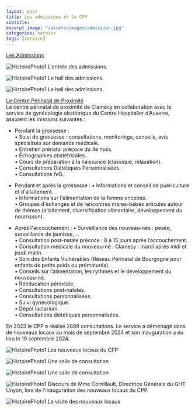 ```yaml
---
layout: post
title: Les admissions et le CPP
subtitle:
excerpt_image: "/assets/images/admission.jpg"
categories: service
tags: [service]
---
```


<u>Les Admissions</u>  


![HistoirePhoto1](https://ch-clamecy.github.io/JEP2025/assets/images/Clamecy-.jpg)  L'entrée des admissions.


![HistoirePhoto1](https://ch-clamecy.github.io/JEP2025/assets/images/admission1.jpg)  Le hall des admissions.


![HistoirePhoto1](https://ch-clamecy.github.io/JEP2025/assets/images/admission2.jpg)  Le hall des admissions.

<u>Le Centre Périnatal de Proximité</u>  
Le centre périnatal de proximité de Clamecy en collaboration avec le service de gynécologie obstétrique du Centre Hospitalier d’Auxerre, assurent les missions suivantes :
  - Pendant la grossesse :  
    • Suivi de grossesse : consultations, monitorings, conseils, avis spécialisés sur demande médicale.  
    • Entretien prénatal précoce du 4e mois.  
    • Échographies obstétricales.  
    • Cours de préparation à la naissance (classique, relaxation).  
    • Consultations Diététiques Personnalisées.  
    • Consultations IVG.  
    
    
  - Pendant et après la grossesse :
    • Informations et conseil de puériculture et d'allaitement.  
    • Informations sur l'alimentation de la femme enceinte.  
    • Groupes d'échanges et de rencontres mères-bébés articulés autour de thèmes (allaitement, diversification alimentaire, développement du nourrisson).  

  - Après l'accouchement :
    • Surveillance des nouveau-nés : pesée, surveillance de jaunisse, ...  
    • Consultation post-natale précoce : 8 à 15 jours après l’accouchement.  
    • Consultation médicale du nouveau-né : Clamecy : mardi après midi et jeudi matin.  
    • Soin des Enfants Vulnérables (Réseau Périnatal de Bourgogne pour enfants de petits poids ou prématurés).  
    • Conseils sur l’alimentation, les rythmes et le développement du nouveau-né.  
    • Rééducation périnéale.  
    • Consultations post-natales.  
    • Consultations personnalisées.  
    • Suivi gynécologique.  
    • Dépôt lactarium.  
    • Consultations diététiques personnalisées.  
    
En 2023 le CPP a réalisé 2898 consultations. 
Le service a déménagé dans de nouveaux locaux au mois de septembre 2024 et son inauguration a eu lieu le 19 septembre 2024.


![HistoirePhoto1](https://ch-clamecy.github.io/JEP2025/assets/images/cpp1.jpg)  Les nouveaux locaux du CPP


![HistoirePhoto1](https://ch-clamecy.github.io/JEP2025/assets/images/cpp2.jpg)  Une salle de consultation


![HistoirePhoto1](https://ch-clamecy.github.io/JEP2025/assets/images/cpp3.jpg)  Une salle de consultation


![HistoirePhoto1](https://ch-clamecy.github.io/JEP2025/assets/images/2025cpp.jpg)  Discours de Mme Cornillault, Directrice Générale du GHT Unyon, lors de l'inauguration des nouveaux locaux du CPP.


![HistoirePhoto1](https://ch-clamecy.github.io/JEP2025/assets/images/cpp5.jpg)  La visite des nouveaux locaux
